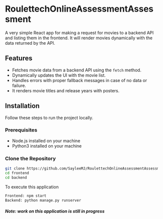 # RoulettechOnlineAssessmentAssessment

A very simple React app for making a request for movies to a backend API and listing them in the frontend. It will render movies dynamically with the data returned by the API.

## Features
- Fetches movie data from a backend API using the `fetch` method.
- Dynamically updates the UI with the movie list.
- Handles errors with proper fallback messages in case of no data or failure. 
- It renders movie titles and release years with posters.

## Installation

Follow these steps to run the project locally.

### Prerequisites

* Node.js installed on your machine
* Python3 installed on your machine

### Clone the Repository

```bash
git clone https://github.com/SayleeMJ/RoulettechOnlineAssessmentAssessment.git
cd frontend
cd backend
```
To execute this application
```bash
Frontend: npm start
Backend: python manage.py runserver
```

##### *Note: work on this application is still in progress*